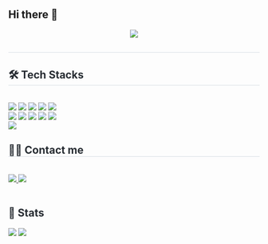 ## Hi there 👋

<div align= "center">
   <img src="<https://capsule-render.vercel.app/api?type=transparent&color=gradient&height=120&text=Farmer's%20Code%20Farm&animation=fadeIn&fontColor=9edb1a&fontSize=60>" />
   </div>
   <div style="text-align: left;">
   <h2 style="border-bottom: 1px solid #d8dee4; color: #282d33;">  </h2>
   <div style="font-weight: 700; font-size: 15px; text-align: left; color: #282d33;">  </div>
   </div>
   <div style="text-align: left;">
   <h2 style="border-bottom: 1px solid #d8dee4; color: #282d33;"> 🛠️ Tech Stacks </h2> <br>
   <div style="margin: ; text-align: left;" "text-align: left;"> <img src="<https://img.shields.io/badge/Tensorflow-FF6F00?style=for-the-badge&logo=Tensorflow&logoColor=white>">
         <img src="<https://img.shields.io/badge/MySQL-4479A1?style=for-the-badge&logo=MySQL&logoColor=white>">
         <img src="<https://img.shields.io/badge/Bootstrap-7952B3?style=for-the-badge&logo=Bootstrap&logoColor=white>">
         <img src="<https://img.shields.io/badge/Django-092E20?style=for-the-badge&logo=Django&logoColor=white>">
         <img src="<https://img.shields.io/badge/Git-F05032?style=for-the-badge&logo=Git&logoColor=white>">
         <br/><img src="<https://img.shields.io/badge/Github-181717?style=for-the-badge&logo=Github&logoColor=white>">
         <img src="<https://img.shields.io/badge/Python-3776AB?style=for-the-badge&logo=Python&logoColor=white>">
         <img src="<https://img.shields.io/badge/PyTorch-EE4C2C?style=for-the-badge&logo=PyTorch&logoColor=white>">
         <img src="<https://img.shields.io/badge/Flask-000000?style=for-the-badge&logo=Flask&logoColor=white>">
         <img src="<https://img.shields.io/badge/Amazon> S3-569A31?style=for-the-badge&logo=Amazon S3&logoColor=white">
         <br/><img src="<https://img.shields.io/badge/Linux-FCC624?style=for-the-badge&logo=Linux&logoColor=white>">
         </div>
   </div>
   <div style="text-align: left;">
   <h2 style="border-bottom: 1px solid #d8dee4; color: #282d33;"> 🧑‍💻 Contact me </h2> <br>
   <div style="text-align: left;"> <a href=https://velog.io/@hktysh/posts> <img src="<https://img.shields.io/badge/Velog-20C997?style=for-the-badge&logo=Velog&logoColor=white&link=https://velog.io/@hktysh/posts>"> </a>
        <a href=mailto:go980314@gmail.com> <img src="<https://img.shields.io/badge/Gmail-EA4335?style=for-the-badge&logo=Gmail&logoColor=white&link=mailto:go980314@gmail.com>"> </a>
         </div>  <br>
   <div style="text-align: left;">  </div>
   </div>
   <div style="text-align: left;">
   <h2 style="border-bottom: 1px solid #; color: #282d33;"> 🏅 Stats </h2>
       <div style="text-align: left;">
             <img src="<https://github-readme-stats.vercel.app/api/top-langs/?username=gkw314&layout=compact&hide=javascript,css,scss&langs_count=8>"/>
<img src=https://github-readme-stats.vercel.app/api?username=gkw314&show_icons=true
         /> </div>
   </div>
